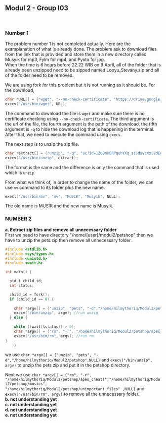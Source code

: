 ## Modul 2 - Group I03 
</br>

### **Number 1**
The problem number 1 is not completed actually. Here are the examplanation of what is already done.
The problem ask to download files from the link that is provided and store them in a new directory called Musyik for mp3, Fylm for mp4, and Pyoto for jpg. </br>
When the time is 6 hours before 22.22 WIB on 9 April, all of the folder that is already been unzipped need to be zipped named Lopyu_Stevany.zip and all of the folder need to be removed. </br>

We are using fork for this problem but it is not running as it should be. For the download,
```c
char *URL[] = {"wget", "--no-check-certificate", "https://drive.google.com/uc?id=1ZG8nRBRPquhYXq_sISdsVcXx5VdEgi-J&export=download", "/home/Sisop/Modul_2", "-q", NULL};
execv("/usr/bin/wget", URL);
```
The command to download the file is `wget` and make sure there is no certificate checking using `--no-check-certificate`. The third argument is the url of the file, the fourth argument is the path of the download, the fifth argument is `-q` to hide the download log that is happening in the terminal. After that, we need to execute the command using `execv`. </br>

The next step is to unzip the zip file.
```c
char *extract[] = {"unzip", "-q", "uc?id=1ZG8nRBRPquhYXq_sISdsVcXx5VdEgi-J&export=download", NULL};
execv("/usr/bin/unzip", extract);
```
The format is the same and the difference is only the command that is used which is `unzip`. </br>

From what we think of, in order to change the name of the folder, we can use `mv` command to its folder plus the new name.
```c
execl("/usr/bin/mv", "mv", "MUSIK", "Musyik", NULL);
```
The old name is MUSIK and the new name is Musyik.</br>

### **NUMBER 2**
**a. Extract zip files and remove all unnecessary folder**</br>
First we need to have directory "/home/[user]/modul2/petshop" then we have to unzip the pets.zip then remove all unnecessary folder.
```c
#include <stdlib.h>
#include <sys/types.h>
#include <unistd.h>
#include <wait.h>

int main() {

  pid_t child_id;
  int status;

  child_id = fork();
  if (child_id == 0) {
    
    char *argv[] = {"unzip", "pets", "-d","/home/hilmythoriq/Modul2/petshop",NULL}; //unzip pets zip to directory
    execv("/bin/unzip", argv); //run unzip
  } else {
    
    while ((wait(&status)) > 0);
    char *argv[] = {"rm", "-r", "/home/hilmythoriq/Modul2/petshop/apex_cheats","/home/hilmythoriq/Modul2/petshop/musics", "/home/hilmythoriq/Modul2/petshop/unimportant_files" ,NULL}; //remove unnecessary files
    execv("/usr/bin/rm", argv); //run rm 
}
    }
```
we use ``char *argv[] = {"unzip", "pets", "-d","/home/hilmythoriq/Modul2/petshop",NULL}`` and ``execv("/bin/unzip", argv)`` to unzip the pets zip and put it in the petshop directory.</br>

Next we use ``char *argv[] = {"rm", "-r", "/home/hilmythoriq/Modul2/petshop/apex_cheats","/home/hilmythoriq/Modul2/petshop/musics", "/home/hilmythoriq/Modul2/petshop/unimportant_files" ,NULL}`` and ``execv("/usr/bin/rm", argv)`` to remove all the unnecessary folder.</br>
**b. not understanding yet**</br>
**c. not understanding yet**</br>
**d. not understanding yet**</br>
**e. not understanding yet** </br>
    
	

